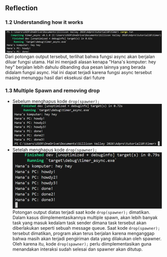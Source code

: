 ## Reflection

### 1.2 Understanding how it works
![alt text](adpro_1.2.jpg)
Dari potongan output tersebut, terlihat bahwa fungsi async akan berjalan diluar fungsi utama. Hal ini menjadi alasan kenapa "Hana's komputer: hey hey" berjalan lebih dahulu dibanding dua pesan lainnya yang berada didalam fungsi async. Hal ini dapat terjadi karena fungsi async tersebut masing menunggu hasil dari eksekusi dari future
### 1.3 Multiple Spawn and removing drop
- Sebelum menghapus kode `drop(spawner);`
![alt text](adpro_1.3_before.jpg)
- Setelah menghapus kode `drop(spawner);`
![alt text](adpro_1.3.jpg) <br>
Potongan output diatas terjadi saat kode `drop(spawner);` dimatikan. Dalam kasus diimplementasikannya multiple spawn, akan  lebih banyak task yang masuk kedalam task sender dimana task tersebut akan diberlakukan seperti sebuah message queue. Saat kode `drop(spawner);` tersebut dimatikan, program akan terus berjalan karena menganggap bahwa masih akan terjadi pengiriman data yang dilakukan oleh spawner. Oleh karena itu, kode `drop(spawner);` perlu diimplementasikan guna menandakan interaksi sudah selesai dan spawner akan ditutup.

